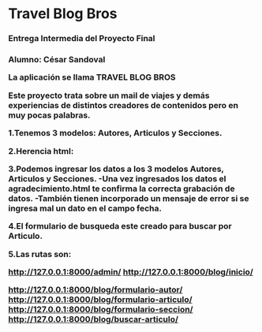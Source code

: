 # Travel Blog Bros

<h3>Entrega Intermedia del Proyecto Final<h3>

Alumno: César Sandoval

La aplicación se llama TRAVEL BLOG BROS

Este proyecto trata sobre un mail de viajes y demás experiencias de distintos creadores de contenidos pero en muy pocas palabras.

1.Tenemos 3 modelos: Autores, Articulos y Secciones.

2.Herencia html:

3.Podemos ingresar los datos a los 3 modelos Autores, Articulos y Secciones.
-Una vez ingresados los datos el agradecimiento.html te confirma la correcta grabación de datos.
-También tienen incorporado un mensaje de error si se ingresa mal un dato en el campo fecha.

4.El formulario de busqueda este creado para buscar por Articulo.

5.Las rutas son:

http://127.0.0.1:8000/admin/
http://127.0.0.1:8000/blog/inicio/

http://127.0.0.1:8000/blog/formulario-autor/
http://127.0.0.1:8000/blog/formulario-articulo/
http://127.0.0.1:8000/blog/formulario-seccion/
http://127.0.0.1:8000/blog/buscar-articulo/


